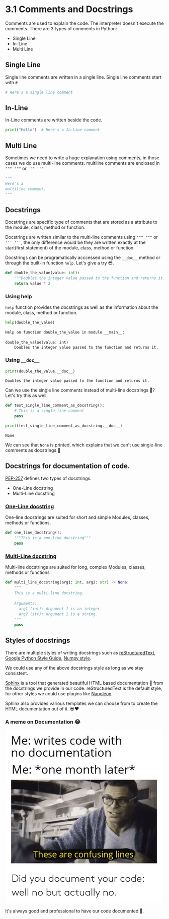 # 3.1 Comments and Docstrings

Comments are used to explain the code. The interpreter doesn't execute the comments. There are 3 types of comments in Python:
* Single Line
* In-Line
* Multi Line

## Single Line

Single line comments are written in a single line. Single line comments start with `#`

```Python
# Here's a single line comment
```

## In-Line

In-Line comments are written beside the code.

```Python
print("Hello")  # Here's a In-Line comment
```

## Multi Line

Sometimes we need to write a huge explanation using comments, in those cases we do use multi-line comments. multiline comments are enclosed in `""" """` or `''' '''`


```Python
"""
Here's a 
multiline comment.
"""
```

## Docstrings

Docstrings are specific type of comments that are stored as a attribute to the module, class, method or function.

Docstrings are written similar to the multi-line comments using `""" """` or `''' '''`, the only difference would be they are written exactly at the start(first statement) of the module, class, method or function.

Docstrings can be programatically acccessed using the `__doc__` method or through the built-in function `help`. Let's give a try 😎.


```python
def double_the_value(value: int):
    """Doubles the integer value passed to the function and returns it."""
    return value * 2
```

### Using help

`help` function provides the docstrings as well as the information about the module, class, method or function.


```python
help(double_the_value)
```

    Help on function double_the_value in module __main__:
    
    double_the_value(value: int)
        Doubles the integer value passed to the function and returns it.
    


### Using `__doc__`


```python
print(double_the_value.__doc__)
```

    Doubles the integer value passed to the function and returns it.


Can we use the single line comments instead of multi-line docstrings 🤔? Let's try this as well.


```python
def test_single_line_comment_as_docstring():
    # This is a single-line comment
    pass
```


```python
print(test_single_line_comment_as_docstring.__doc__)
```

    None


We can see that `None` is printed, which explains that we can't use single-line comments as docstrings 🙂

## Docstrings for documentation of code.

[PEP-257](https://www.python.org/dev/peps/pep-0257/) defines two types of docstrings. 
* One-Line docstring
* Multi-Line docstring

### [One-Line docstring](https://www.python.org/dev/peps/pep-0257/#one-line-docstrings)

One-line docstrings are suited for short and simple Modules, classes, methods or functions.


```python
def one_line_docstring():
    """This is a one-line docstring"""
    pass
```

### [Multi-Line docstring](https://www.python.org/dev/peps/pep-0257/#multi-line-docstrings)

Multi-line docstrings are suited for long, complex Modules, classes, methods or functions


```python
def multi_line_docstring(arg1: int, arg2: str) -> None:
    """
    This is a multi-line docstring.
    
    Arguments:
      arg1 (int): Argument 1 is an integer.
      arg2 (str): Argument 2 is a string.
    """
    pass
```

## Styles of docstrings

There are multiple styles of writing docstrings such as [reStructuredText](https://docutils.sourceforge.io/rst.html), [Google Python Style Guide](https://google.github.io/styleguide/pyguide.html#38-comments-and-docstrings), [Numpy style](https://google.github.io/styleguide/pyguide.html#38-comments-and-docstrings).

We could use any of the above docstrings style as long as we stay consistent. 


[Sphinx](https://www.sphinx-doc.org/en/master/) is a tool that generated beautiful HTML based documentation 📜 from the docstrings we provide in our code. reStructuredText is the default style, for other styles we could use plugins like [Napoleon](https://www.sphinx-doc.org/en/master/usage/extensions/napoleon.html).

Sphinx also provides various templates we can choose from to create the HTML documentation out of it. 😎♥️

### A meme on Documentation 😂

![Documentation](https://github.com/NaveenKumarReddy8/Temporary-host-store/blob/main/Chapters_1-5/Chapter_3/resources/documentation.png?raw=true)

It's always good and professional to have our code documented 🙂.

